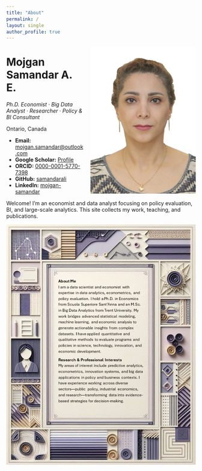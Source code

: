 ```yaml
---
title: "About"
permalink: /
layout: single
author_profile: true
---
```

<img src="images/Samandar%20Ali%20Eshtehardi-Mojgan-PR%20photo%20%282%29.jpg" alt="Profile context photo" style="float:right; width:280px; margin:0 0 1rem 1rem;">


# Mojgan Samandar A. E.  
_Ph.D. Economist · Big Data Analyst · Researcher · Policy & BI Consultant_

Ontario, Canada  
- **Email:** mojgan.samandar@outlook.com  
- **Google Scholar:** [Profile](https://scholar.google.ca/citations?hl=en&user=fYvemsMAAAAJ)  
- **ORCID:** [0000-0001-5770-7398](https://orcid.org/0000-0001-5770-7398)  
- **GitHub:** [samandarali](https://github.com/samandarali)  
- **LinkedIn:** [mojgan-samandar](https://linkedin.com/in/mojgan-samandar)

Welcome! I’m an economist and data analyst focusing on policy evaluation, BI, and large-scale analytics. This site collects my work, teaching, and publications.



![Editing a markdown file for a talk](/images/bio.png)
